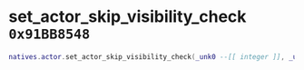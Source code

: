 # set_actor_skip_visibility_check `0x91BB8548`

```lua
natives.actor.set_actor_skip_visibility_check(_unk0 --[[ integer ]], _unk1 --[[ integer ]])
```